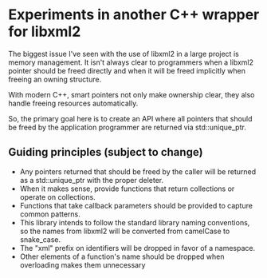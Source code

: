 # Experiments in another C++ wrapper for libxml2

The biggest issue I've seen with the use of libxml2 in a large project is memory management. It isn't always clear to programmers when a libxml2 pointer should be freed directly and when it will be freed implicitly when freeing an owning structure.

With modern C++, smart pointers not only make ownership clear, they also handle freeing resources automatically.

So, the primary goal here is to create an API where all pointers that should be freed by the application programmer are returned via std::unique\_ptr.

## Guiding principles (subject to change)

* Any pointers returned that should be freed by the caller will be returned as a std::unique\_ptr with the proper deleter.
* When it makes sense, provide functions that return collections or operate on collections.
* Functions that take callback parameters should be provided to capture common patterns.
* This library intends to follow the standard library naming conventions, so the names from libxml2 will be converted from camelCase to snake\_case.
* The "xml" prefix on identifiers will be dropped in favor of a namespace.
* Other elements of a function's name should be dropped when overloading makes them unnecessary
